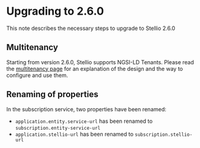 # Upgrading to 2.6.0

This note describes the necessary steps to upgrade to Stellio 2.6.0

## Multitenancy

Starting from version 2.6.0, Stellio supports NGSI-LD Tenants. Please read the [multitenancy page](../user/multinenancy.md) for an explanation of the design and the way to configure and use them.

## Renaming of properties

In the subscription service, two properties have been renamed:

- `application.entity.service-url` has been renamed to `subscription.entity-service-url`
- `application.stellio-url` has been renamed to `subscription.stellio-url`
